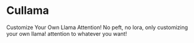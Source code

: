 # Cullama
Customize Your Own Llama Attention! No peft, no lora, only customizing your own llama! attention to whatever you want!
